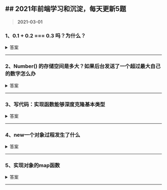 ## ## 2021年前端学习和沉淀，每天更新5题

> #### 2021-03-01

### 1、0.1 + 0.2 === 0.3 吗？为什么？

<details>
<summary>答案</summary>

  JavaScirpt 使用 Number 类型来表示数字（整数或浮点数），遵循 IEEE 754 标准，通过 64 位来表示一个数字（1 + 11 + 52）

- 1 符号位，0 表示正数，1 表示负数 s
- 11 指数位（e）
- 52 尾数，小数部分（即有效数字）

最大安全数字：Number.MAX_SAFE_INTEGER = Math.pow(2, 53) - 1，转换成整数就是 16 位，所以 0.1 === 0.1，是因为通过 toPrecision(16) 去有效位之后，两者是相等的。

在两数相加时，会先转换成二进制，0.1 和 0.2 转换成二进制的时候尾数会发生无限循环，然后进行对阶运算，JS 引擎对二进制进行截断，所以造成精度丢失。

所以总结：精度丢失可能出现在进制转换和对阶运算中。

参考链接：

- [https://juejin.cn/post/6844903680362151950](https://)

</details>

***

### 2、Number() 的存储空间是多大？如果后台发送了一个超过最大自己的数字怎么办

<details>
<summary>答案</summary>

<br/>

Math.pow(2, 53) ，53 为有效数字，会发生截断，等于 JS 能支持的最大数字。

</details>

***

### 3、写代码：实现函数能够深度克隆基本类型

<details>

<summary>答案</summary>

浅克隆

```javascript
function shallowClone(obj) {
  let cloneObj = {};

  for (let i in obj) {
    cloneObj[i] = obj[i];
  }

  return cloneObj;
}
```

深克隆

- 考虑基础类型
- 引用类型
  - RegExp、Date、函数 不是 JSON 安全的
  - 会丢失 constructor，所有的构造函数都指向 Object
  - 破解循环引用

```javascript
function deepCopy(obj) {
  if (typeof obj === 'object') {
    var result = obj.constructor === Array ? [] : {};

    for (var i in obj) {
      result[i] = typeof obj[i] === 'object' ? deepCopy(obj[i]) : obj[i];
    }
  } else {
    var result = obj;
  }

  return result;
}
```

</details>

***

### 4、new一个对象过程发生了什么

<details>

<summary>答案</summary>

<br/>

- 创建一个空对象
  ```javascript
  var obj = new Object();
  ```
- 设置原型链（当调用构造函数创建一个新实例后，该实例的内部将包含一个指针（内部属性），指向构造函数的原型对象）
  ```javascript
  obj.__proto__= Func.prototype;
  ```
- 让Func中的this指向obj，并执行Func的函数体。（创建新的对象之后，将构造函数的作用域赋给新对象（因此this就指向了这个新对象））
  ```javascript
  var result =Func.call(obj);
  ```
- 判断Func的返回值类型：
  
    如果是值类型，返回obj。如果是引用类型，就返回这个引用类型的对象
  ```javascript
  if (typeof(result) == "object"){
    func=result;
  }
  else{
      func=obj;;
  }
  ```

</details>

***

### 5、实现对象的map函数

<details>
<summary>答案</summary>

```javascript
Object.prototype.map = function(cb) {
  const obj = this
  const result = {}
  for(key in obj) {
    if (obj.hasOwnProperty(key)) {
      const item = cb(key, obj[key])
      result[key] = item
    }
  }
  return result
}

const test1 = {
  a:1,
  b:2,
  c:3
}

const test1Res = test1.map((key,val) => ++val) // { a: 2, b: 3, c:4 }
```

</details>

***
